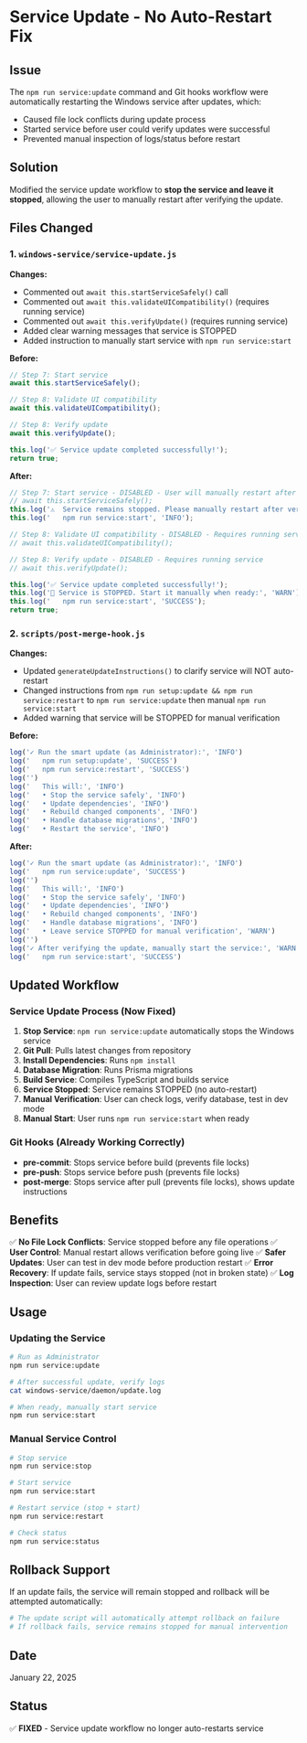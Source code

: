 # Service Update - No Auto-Restart Fix

## Issue
The `npm run service:update` command and Git hooks workflow were automatically restarting the Windows service after updates, which:
- Caused file lock conflicts during update process
- Started service before user could verify updates were successful
- Prevented manual inspection of logs/status before restart

## Solution
Modified the service update workflow to **stop the service and leave it stopped**, allowing the user to manually restart after verifying the update.

## Files Changed

### 1. `windows-service/service-update.js`
**Changes:**
- Commented out `await this.startServiceSafely()` call
- Commented out `await this.validateUICompatibility()` (requires running service)
- Commented out `await this.verifyUpdate()` (requires running service)
- Added clear warning messages that service is STOPPED
- Added instruction to manually start service with `npm run service:start`

**Before:**
```javascript
// Step 7: Start service
await this.startServiceSafely();

// Step 8: Validate UI compatibility
await this.validateUICompatibility();

// Step 8: Verify update
await this.verifyUpdate();

this.log('✅ Service update completed successfully!');
return true;
```

**After:**
```javascript
// Step 7: Start service - DISABLED - User will manually restart after verifying update
// await this.startServiceSafely();
this.log('⚠️  Service remains stopped. Please manually restart after verifying update:', 'WARN');
this.log('   npm run service:start', 'INFO');

// Step 8: Validate UI compatibility - DISABLED - Requires running service
// await this.validateUICompatibility();

// Step 8: Verify update - DISABLED - Requires running service
// await this.verifyUpdate();

this.log('✅ Service update completed successfully!');
this.log('🛑 Service is STOPPED. Start it manually when ready:', 'WARN');
this.log('   npm run service:start', 'SUCCESS');
return true;
```

### 2. `scripts/post-merge-hook.js`
**Changes:**
- Updated `generateUpdateInstructions()` to clarify service will NOT auto-restart
- Changed instructions from `npm run setup:update && npm run service:restart` to `npm run service:update` then manual `npm run service:start`
- Added warning that service will be STOPPED for manual verification

**Before:**
```javascript
log('✓ Run the smart update (as Administrator):', 'INFO')
log('   npm run setup:update', 'SUCCESS')
log('   npm run service:restart', 'SUCCESS')
log('')
log('   This will:', 'INFO')
log('   • Stop the service safely', 'INFO')
log('   • Update dependencies', 'INFO')
log('   • Rebuild changed components', 'INFO')
log('   • Handle database migrations', 'INFO')
log('   • Restart the service', 'INFO')
```

**After:**
```javascript
log('✓ Run the smart update (as Administrator):', 'INFO')
log('   npm run service:update', 'SUCCESS')
log('')
log('   This will:', 'INFO')
log('   • Stop the service safely', 'INFO')
log('   • Update dependencies', 'INFO')
log('   • Rebuild changed components', 'INFO')
log('   • Handle database migrations', 'INFO')
log('   • Leave service STOPPED for manual verification', 'WARN')
log('')
log('✓ After verifying the update, manually start the service:', 'WARN')
log('   npm run service:start', 'SUCCESS')
```

## Updated Workflow

### Service Update Process (Now Fixed)
1. **Stop Service**: `npm run service:update` automatically stops the Windows service
2. **Git Pull**: Pulls latest changes from repository
3. **Install Dependencies**: Runs `npm install`
4. **Database Migration**: Runs Prisma migrations
5. **Build Service**: Compiles TypeScript and builds service
6. **Service Stopped**: Service remains STOPPED (no auto-restart)
7. **Manual Verification**: User can check logs, verify database, test in dev mode
8. **Manual Start**: User runs `npm run service:start` when ready

### Git Hooks (Already Working Correctly)
- **pre-commit**: Stops service before build (prevents file locks)
- **pre-push**: Stops service before push (prevents file locks)
- **post-merge**: Stops service after pull (prevents file locks), shows update instructions

## Benefits
✅ **No File Lock Conflicts**: Service stopped before any file operations
✅ **User Control**: Manual restart allows verification before going live
✅ **Safer Updates**: User can test in dev mode before production restart
✅ **Error Recovery**: If update fails, service stays stopped (not in broken state)
✅ **Log Inspection**: User can review update logs before restart

## Usage

### Updating the Service
```bash
# Run as Administrator
npm run service:update

# After successful update, verify logs
cat windows-service/daemon/update.log

# When ready, manually start service
npm run service:start
```

### Manual Service Control
```bash
# Stop service
npm run service:stop

# Start service
npm run service:start

# Restart service (stop + start)
npm run service:restart

# Check status
npm run service:status
```

## Rollback Support
If an update fails, the service will remain stopped and rollback will be attempted automatically:
```bash
# The update script will automatically attempt rollback on failure
# If rollback fails, service remains stopped for manual intervention
```

## Date
January 22, 2025

## Status
✅ **FIXED** - Service update workflow no longer auto-restarts service
